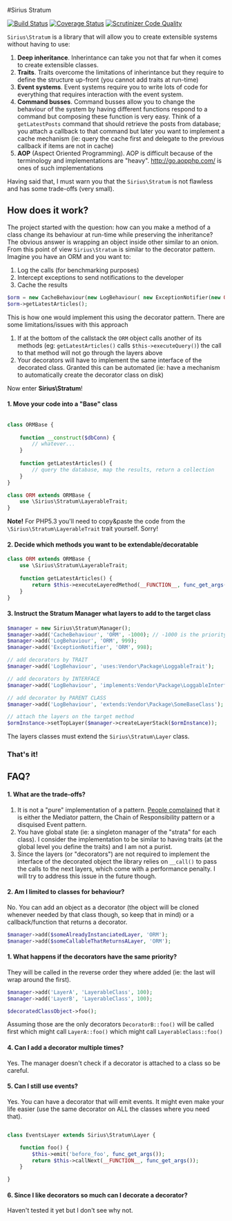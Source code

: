 #Sirius Stratum

[![Build Status](https://travis-ci.org/siriusphp/stratum.svg)](https://travis-ci.org/siriusphp/stratum)
[![Coverage Status](https://coveralls.io/repos/siriusphp/stratum/badge.png)](https://coveralls.io/r/siriusphp/stratum)
[![Scrutinizer Code Quality](https://scrutinizer-ci.com/g/siriusphp/stratum/badges/quality-score.png?b=master)](https://scrutinizer-ci.com/g/siriusphp/stratum/?branch=master)

`Sirius\Stratum` is a library that will allow you to create extensible systems without having to use:

1. **Deep inheritance**. Inherintance can take you not that far when it comes to create extensible classes.
2. **Traits**. Traits overcome the limitations of inherintance but they require to define the structure up-front (you cannot add traits at run-time)
3. **Event systems**. Event systems require you to write lots of code for everything that requires interaction with the event system.
4. **Command busses**. Command busses allow you to change the behaviour of the system by having different functions respond to a command but composing these function is very easy. Think of a `getLatestPosts` command  that should retrieve the posts from database; you attach a callback to that command but later you want to implement a cache mechanism (ie: query the cache first and delegate to the previous callback if items are not in cache)
5. **AOP** (Aspect Oriented Programming). AOP is difficult because of the terminology and implementations are "heavy". http://go.aopphp.com/ is ones of such implementations

Having said that, I must warn you that the `Sirius\Stratum` is not flawless and has some trade-offs (very small).

## How does it work?

The project started with the question: how can you make a method of a class change its behaviour at run-time while preserving the inheritance? 
The obvious answer is wrapping an object inside other similar to an onion. From this point of view `Sirius\Stratum` is similar to the decorator pattern.
Imagine you have an ORM and you want to:

1. Log the calls (for benchmarking purposes)
2. Intercept exceptions to send notifications to the developer
3. Cache the results

```php
$orm = new CacheBehaviour(new LogBehaviour( new ExceptionNotifier(new ORM($dbConn))));
$orm->getLatestArticles(); 
```

This is how one would implement this using the decorator pattern. There are some limitations/issues with this approach

1. If at the bottom of the callstack the `ORM` object calls another of its methods (eg: `getLatestArticles()` calls `$this->executeQuery()`) the call to that method will not go through the layers above
2. Your decorators will have to implement the same interface of the decorated class. Granted this can be automated (ie: have a mechanism to automatically create the decorator class on disk)

Now enter **Sirius\Stratum**!

#### 1. Move your code into a "Base" class

```php

class ORMBase {
	
	function __construct($dbConn) {
		// whatever...
	}
	
	function getLatestArticles() {
		// query the database, map the results, return a collection
	}
}

class ORM extends ORMBase {
	use \Sirius\Stratum\LayerableTrait;
}
```

**Note!** For PHP5.3 you'll need to copy&paste the code from the `\Sirius\Stratum\LayerableTrait` trait yourself. Sorry!

#### 2. Decide which methods you want to be extendable/decoratable

```php
class ORM extends ORMBase {
	use \Sirius\Stratum\LayerableTrait;
	
	function getLatestArticles() {
		return $this->executeLayeredMethod(__FUNCTION__, func_get_args());
	}
}
```

#### 3. Instruct the Stratum Manager what layers to add to the target class

```php
$manager = new Sirius\Stratum\Manager();
$manager->add('CacheBehaviour', 'ORM', -1000); // -1000 is the priority (not mandatory though)
$manager->add('LogBehaviour', 'ORM', 999);
$manager->add('ExceptionNotifier', 'ORM', 998);

// add decorators by TRAIT
$manager->add('LogBehaviour', 'uses:Vendor\Package\LoggableTrait');

// add decorators by INTERFACE
$manager->add('LogBehaviour', 'implements:Vendor\Package\LoggableInterface');

// add decorator by PARENT CLASS
$manager->add('LogBehaviour', 'extends:Vendor\Package\SomeBaseClass');

// attach the layers on the target method
$ormInstance->setTopLayer($manager->createLayerStack($ormInstance));
```

The layers classes must extend the `Sirius\Stratum\Layer` class.

### That's it!


## FAQ?

#### 1. What are the trade-offs?

1. It is not a "pure" implementation of a pattern. [People complained](http://www.reddit.com/r/PHP/comments/2pke2j/aop_without_aop/) that it is either the Mediator pattern, the Chain of Responsibility pattern or a disquised Event pattern.
2. You have global state (ie: a singleton manager of the "strata" for each class). I consider the implementation to be similar to having traits (at the global level you define the traits) and I am not a purist.
3. Since the layers (or "decorators") are not required to implement the interface of the decorated object the library relies on `__call()` to pass the calls to the next layers, which come with a performance penalty. I will try to address this issue in the future though.

#### 2. Am I limited to classes for behaviour?

No. You can add an object as a decorator (the object will be cloned whenever needed by that class though, so keep that in mind) or a callback/function that returns a decorator.

```php
$manager->add($someAlreadyInstanciatedLayer, 'ORM');
$manager->add($someCallableThatReturnsALayer, 'ORM');
```

#### 1. What happens if the decorators have the same priority?

They will be called in the reverse order they where added (ie: the last will wrap around the first).

```php
$manager->add('LayerA', 'LayerableClass', 100);
$manager->add('LayerB', 'LayerableClass', 100);

$decoratedClassObject->foo();
```

Assuming those are the only decorators `DecoratorB::foo()` will be called first which might call `LayerA::foo()` which might call `LayerableClass::foo()`

#### 4. Can I add a decorator multiple times?

Yes. The manager doesn't check if a decorator is attached to a class so be careful.

#### 5. Can I still use events?

Yes. You can have a decorator that will emit events. It might even make your life easier (use the same decorator on ALL the classes where you need that).

```php

class EventsLayer extends Sirius\Stratum\Layer {

	function foo() {
		$this->emit('before_foo', func_get_args());
		return $this->callNext(__FUNCTION__, func_get_args());
	}

}
```

#### 6. Since I like decorators so much can I decorate a decorator?

Haven't tested it yet but I don't see why not. 
